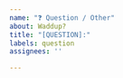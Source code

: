 ```yaml
---
name: "❓ Question / Other"
about: Waddup?
title: "[QUESTION]:"
labels: question
assignees: ''

---
```




